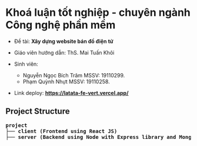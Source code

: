 # Khoá luận tốt nghiệp - chuyên ngành Công nghệ phần mềm
- Đề tài: **Xây dựng website bán đồ điện tử**
- Giáo viên hướng dẫn: ThS. Mai Tuấn Khôi
- Sinh viên:
  - Nguyễn Ngọc Bích Trâm   MSSV: 19110299.
  - Phạm Quỳnh Nhựt         MSSV: 19110258. 

- Link deploy: <b><u>https://latata-fe-vert.vercel.app/</u></br>
## Project Structure

<pre>
<b>project</b>
├── client (Frontend using React JS)
├── server (Backend using Node with Express library and MongoDB for database)
</pre>

<br>
<br>


